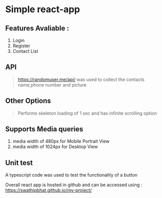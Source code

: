 

# Simple react-app 

## Features Avaliable :
  1. Login
  2. Register
  3. Contact List
  
## API
  > https://randomuser.me/api/
  was used to collect the contacts name,phone number and picture
  
## Other Options
 > Performs skeleton loading of 1 sec and has infinite scrolling option
 
 ## Supports Media queries
 1. media width of 480px for Mobile Portrait View 
 2. media width of 1024px for Desktop View 
  
## Unit test
 A typescript code was used to test the functionality of a button
 
Overall react app is hosted in github and can be accessed using :
https://swathipbhat.github.io/my-project/



